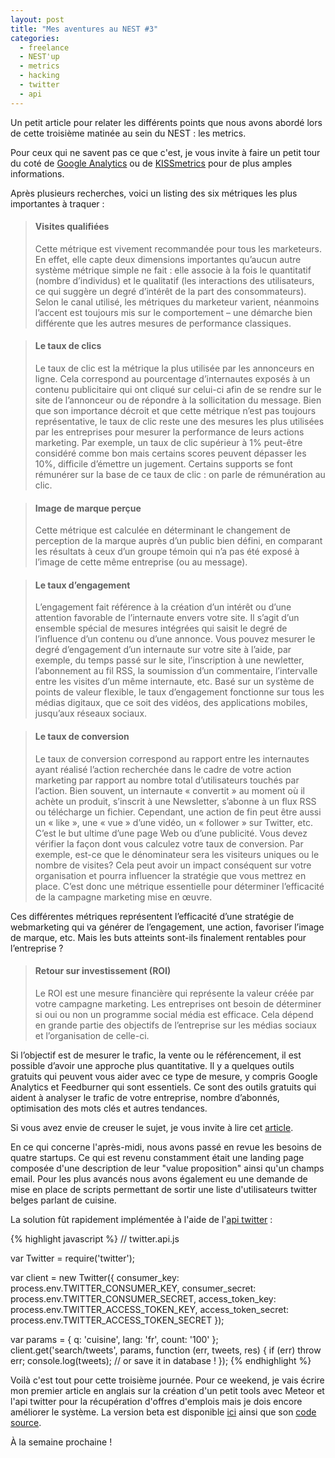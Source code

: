 ```yaml
---
layout: post
title: "Mes aventures au NEST #3"
categories:
  - freelance
  - NEST'up
  - metrics
  - hacking
  - twitter
  - api
---
```


Un petit article pour relater les différents points que nous avons abordé lors de cette troisième matinée au sein du NEST : les metrics.

Pour ceux qui ne savent pas ce que c'est, je vous invite à faire un petit tour du coté de [Google Analytics](http://www.google.com/analytics/) ou de [KISSmetrics](https://www.kissmetrics.com) pour de plus amples informations.

Après plusieurs recherches, voici un listing des six métriques les plus importantes à traquer :

> #### Visites qualifiées
> Cette métrique est vivement recommandée pour tous les marketeurs. En effet, elle capte deux dimensions importantes qu’aucun autre système métrique simple ne fait : elle associe à la fois le quantitatif (nombre d’individus) et le qualitatif (les interactions des utilisateurs, ce qui suggère un degré d’intérêt de la part des consommateurs). Selon le canal utilisé, les métriques du marketeur varient, néanmoins l’accent est toujours mis sur le comportement – une démarche bien différente que les autres mesures de performance classiques.

> #### Le taux de clics
> Le taux de clic est la métrique la plus utilisée par les annonceurs en ligne. Cela correspond au pourcentage d’internautes exposés à un contenu publicitaire qui ont cliqué sur celui-ci afin de se rendre sur le site de l’annonceur ou de répondre à la sollicitation du message. Bien que son importance décroit et que cette métrique n’est pas toujours représentative, le taux de clic reste une des mesures les plus utilisées par les entreprises pour mesurer la performance de leurs actions marketing. Par exemple, un taux de clic supérieur à 1% peut-être considéré comme bon mais certains scores peuvent dépasser les 10%, difficile d’émettre un jugement. Certains supports se font rémunérer sur la base de ce taux de clic : on parle de rémunération au clic.

> #### Image de marque perçue
> Cette métrique est calculée en déterminant le changement de perception de la marque auprès d’un public bien défini, en comparant les résultats à ceux d’un groupe témoin qui n’a pas été exposé à l’image de cette même entreprise (ou au message).

> #### Le taux d’engagement
> L’engagement fait référence à la création d’un intérêt ou d’une attention favorable de l’internaute envers votre site. Il s’agit d’un ensemble spécial de mesures intégrées qui saisit le degré de l’influence d’un contenu ou d’une annonce. Vous pouvez mesurer le degré d’engagement d’un internaute sur votre site à l’aide, par exemple, du temps passé sur le site, l’inscription à une newletter, l’abonnement au fil RSS, la soumission d’un commentaire, l’intervalle entre les visites d’un même internaute, etc. Basé sur un système de points de valeur flexible, le taux d’engagement fonctionne sur tous les médias digitaux, que ce soit des vidéos, des applications mobiles,  jusqu’aux réseaux sociaux.

> #### Le taux de conversion
> Le taux de conversion correspond au rapport entre les internautes ayant réalisé l’action recherchée dans le cadre de votre action marketing par rapport au nombre total d’utilisateurs touchés par l’action. Bien souvent, un internaute « convertit » au moment où il achète un produit, s’inscrit à une Newsletter, s’abonne à un flux RSS ou télécharge un fichier. Cependant, une action de fin peut être aussi un « like », une « vue » d’une vidéo, un « follower » sur Twitter, etc. C’est le but ultime d’une page Web ou d’une publicité.
> Vous devez vérifier la façon dont vous calculez votre taux de conversion. Par exemple, est-ce que le dénominateur sera les visiteurs uniques ou le nombre de visites? Cela peut avoir un impact conséquent sur votre organisation et pourra influencer la stratégie que vous mettrez en place. C’est donc une métrique essentielle pour déterminer l’efficacité de la campagne marketing mise en œuvre.

Ces différentes métriques représentent l’efficacité d’une stratégie de webmarketing qui va générer de l’engagement, une action, favoriser l’image de marque, etc. Mais les buts atteints sont-ils finalement rentables pour l’entreprise ?

> #### Retour sur investissement (ROI)
> Le ROI est une mesure financière qui représente la valeur créée par votre campagne marketing. Les entreprises ont besoin de déterminer si oui ou non un programme social média est efficace. Cela dépend en grande partie des objectifs de l’entreprise sur les médias sociaux et l’organisation de celle-ci.

Si l’objectif est de mesurer le trafic, la vente ou le référencement, il est possible d’avoir une approche plus quantitative.  Il y a quelques outils gratuits qui peuvent vous aider avec ce type de mesure, y compris Google Analytics et Feedburner qui sont essentiels. Ce sont des outils gratuits qui aident à analyser le trafic de ​​votre entreprise, nombre d’abonnés, optimisation des mots clés et autres tendances.

Si vous avez envie de creuser le sujet, je vous invite à lire cet [article](http://articles.bplans.com/the-6-most-important-web-metrics-to-track-for-your-business-website/).

En ce qui concerne l'après-midi, nous avons passé en revue les besoins de quatre startups. Ce qui est revenu constamment était une landing page composée d'une description de leur "value proposition" ainsi qu'un champs email. Pour les plus avancés nous avons également eu une demande de mise en place de scripts permettant de sortir une liste d'utilisateurs twitter belges parlant de cuisine.

La solution fût rapidement implémentée à l'aide de l'[api twitter](https://dev.twitter.com/overview/documentation) :

{% highlight javascript %}
// twitter.api.js

var Twitter = require('twitter');
 
var client = new Twitter({
  consumer_key: process.env.TWITTER_CONSUMER_KEY,
  consumer_secret: process.env.TWITTER_CONSUMER_SECRET,
  access_token_key: process.env.TWITTER_ACCESS_TOKEN_KEY,
  access_token_secret: process.env.TWITTER_ACCESS_TOKEN_SECRET
});
 
var params = { q: 'cuisine', lang: 'fr', count: '100' };
client.get('search/tweets', params, function (err, tweets, res) {
  if (err) throw err;
  console.log(tweets); // or save it in database !
});
{% endhighlight %}

Voilà c'est tout pour cette troisième journée. Pour ce weekend, je vais écrire mon premier article en anglais sur la création d'un petit tools avec Meteor et l'api twitter pour la récupération d'offres d'emplois mais je dois encore améliorer le système. La version beta est disponible [ici](http://needrr.meteor.com/) ainsi que son [code source](https://github.com/maximeshr/needrr).

À la semaine prochaine !

